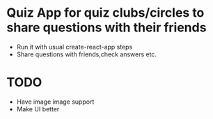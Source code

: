 # Quiz App for quiz clubs/circles to share questions with their friends

- Run it with usual create-react-app steps
- Share questions with friends,check answers etc.
# TODO
- Have image image support
- Make UI better
